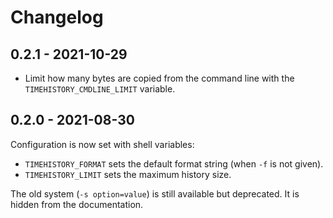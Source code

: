 # Changelog

## 0.2.1 - 2021-10-29

* Limit how many bytes are copied from the command line with the `TIMEHISTORY_CMDLINE_LIMIT` variable.

## 0.2.0 - 2021-08-30

Configuration is now set with shell variables:

* `TIMEHISTORY_FORMAT` sets the default format string (when `-f` is not given).
* `TIMEHISTORY_LIMIT` sets the maximum history size.

The old system (`-s option=value`) is still available but deprecated. It is hidden from the documentation.
